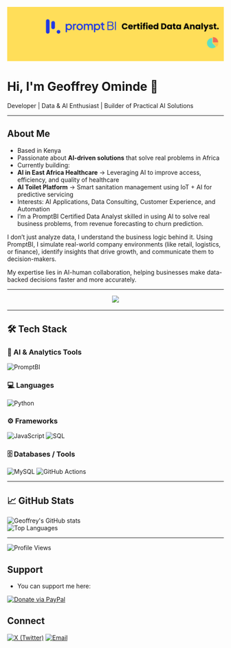 ![LinkedIn Cover](./linkedin_cover.png)




# Hi, I'm Geoffrey Ominde 👋  

 Developer |  Data & AI Enthusiast |  Builder of Practical AI Solutions  

---

##  About Me  
-  Based in Kenya  
-  Passionate about **AI-driven solutions** that solve real problems in Africa  
-  Currently building:  
  - **AI in East Africa Healthcare** → Leveraging AI to improve access, efficiency, and quality of healthcare  
  - **AI Toilet Platform** → Smart sanitation management using IoT + AI for predictive servicing  
-  Interests: AI Applications, Data Consulting, Customer Experience, and Automation  
-  I’m a PromptBI Certified Data Analyst skilled in using AI to solve real business problems, from revenue forecasting to churn prediction.

I don’t just analyze data, I understand the business logic behind it. Using PromptBI, I simulate real-world company environments (like retail, logistics, or finance), identify insights that drive growth, and communicate them to decision-makers.

My expertise lies in AI-human collaboration, helping businesses make data-backed decisions faster and more accurately.

---

<p align="center">
 <img src="https://media.giphy.com/media/L1R1tvI9svkIWwpVYr/giphy.gif" width="500"/>
</p>

---

## 🛠️ Tech Stack  

### 🧠 AI & Analytics Tools  
![PromptBI](https://img.shields.io/badge/PromptBI-4B0082?style=for-the-badge&logo=ai&logoColor=white)

### 💻 Languages  
![Python](https://img.shields.io/badge/Python-3776AB?style=for-the-badge&logo=python&logoColor=white)

### ⚙️ Frameworks  
![JavaScript](https://img.shields.io/badge/JavaScript-F7DF1E?style=for-the-badge&logo=javascript&logoColor=black)
![SQL](https://img.shields.io/badge/SQL-003B57?style=for-the-badge&logo=database&logoColor=white)


### 🗄️ Databases / Tools  
![MySQL](https://img.shields.io/badge/MySQL-4479A1?style=for-the-badge&logo=mysql&logoColor=white)
![GitHub Actions](https://img.shields.io/badge/GitHub_Actions-2088FF?style=for-the-badge&logo=github-actions&logoColor=white)


---

 ## 📈 GitHub Stats

![Geoffrey's GitHub stats](https://github-readme-stats.vercel.app/api?username=GeoffOminde&show_icons=true&theme=radical)       
![Top Languages](https://github-readme-stats-git-masterrstaa-rickstaa.vercel.app/api/top-langs/?username=GeoffOminde&layout=compact&theme=radical)







---
![Profile Views](https://komarev.com/ghpvc/?username=GeoffOminde&style=flat-square)

##  Support 
  - You can support me here:  

[![Donate via PayPal](https://img.shields.io/badge/Donate-PayPal-blue.svg)](https://www.paypal.com/ncp/payment/DJRA4NBKP2TFN)


##  Connect


[![X (Twitter)](https://img.shields.io/badge/X-000000?style=for-the-badge&logo=x&logoColor=white)](https://twitter.com/OmindeGeoff)            [![Email](https://img.shields.io/badge/Email-005FF9?style=for-the-badge&logo=gmail&logoColor=white)](mailto:geoffominde8@gmail.com)
